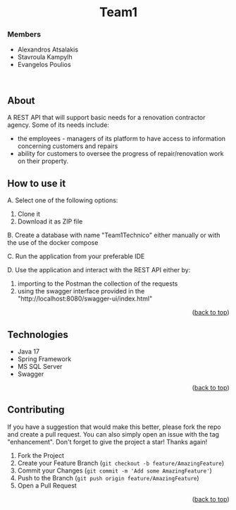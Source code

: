 <div id="top"></div>

<div style="text-align:center">

<h1>Team1</h1>
</div>
<h3>Members</h3>
<p><ul><li>Alexandros Atsalakis</li>
<li>Stavroula Kampylh</li> 
<li>Evangelos Poulios</li></ul>
<br>

## About
<p>A REST API that will support basic needs for a renovation contractor agency. Some of its needs include: 
<ul><li>the employees - managers of its platform to have access to information concerning customers and
repairs</li>
<li>ability for customers to oversee the progress of repair/renovation
work on their property.</li></ul></p>

## How to use it
<p>A. Select one of the following options:<p>
<ol> 
<li>Clone it </li>
<li>Download it as ZIP file</li>
</ol>
<p>B. Create a database with name "Team1Technico" either manually or with the use of the 
docker compose</p>
<p>C. Run the application from your preferable IDE</p>
<p>D. Use the application and interact with the REST API either by:
<ol><li>importing to the Postman the collection of the requests</li>
<li>using the swagger interface provided in the "http://localhost:8080/swagger-ui/index.html" </li></ol></p>
<p style="text-align: right">(<a href="#top">back to top</a>)</p>

## Technologies
<p><ul><li>Java 17</li>
<li>Spring Framework</li>
<li>MS SQL Server</li>
<li>Swagger</li></ul></p>


<p style="text-align: right">(<a href="#top">back to top</a>)</p>

## Contributing

If you have a suggestion that would make this better, please fork the repo and create a pull request. You can also simply open an issue with the tag "enhancement".
Don't forget to give the project a star! Thanks again!

1. Fork the Project
2. Create your Feature Branch (`git checkout -b feature/AmazingFeature`)
3. Commit your Changes (`git commit -m 'Add some AmazingFeature'`)
4. Push to the Branch (`git push origin feature/AmazingFeature`)
5. Open a Pull Request

<p style="text-align: right">(<a href="#top">back to top</a>)</p>